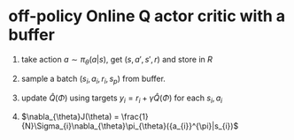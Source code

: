 # off-policy Online Q actor critic with a buffer
1. take action $a \sim \pi_{\theta}(a|s)$, get $(s,a',s',r)$ and store in $R$

2. sample a batch $(s_{i}, a_{i},r_{i},s_{p})$ from buffer.

3. update $\hat{Q}(\Phi)$ using targets $y_{i} = r_{i} + \gamma\hat{Q}({\Phi})$ for each $s_{i}, a_{i}$

4. $\nabla_{\theta}J(\theta) = \frac{1}{N}\Sigma_{i}\nabla_{\theta}\pi_{\theta}({a_{i}}^{\pi}|s_{i})$
